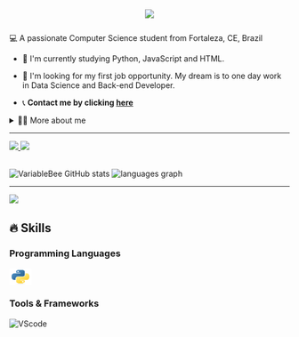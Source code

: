 
<h1 align="center">
    <img src="https://readme-typing-svg.herokuapp.com/?font=Righteous&size=35&center=true&vCenter=true&width=500&height=70&duration=4000&lines=Hi+There!+👋;+I'm+Pedro+Artur!;&color=2aa889" />
</h1>


<!-- Presentation -->
<p>
 💻 A passionate Computer Science student from Fortaleza, CE, Brazil

  - 🌱 I'm currently studying Python, JavaScript and HTML.

  - 🔭 I'm looking for my first job opportunity. My dream is to one day work in Data Science and Back-end Developer.

  - 📞 **Contact me by clicking [here](https://www.linkedin.com/in/pedroartur06/)**

</p>


<!-- Dropdown -->
<details>
  <summary>👨‍💻 More about me</summary>

  - 💬 I'm 18 years old and currently live in Brazil. I'm a beginner in English at the moment, I have experience with Python and starting to develop my knowledge in JavaScript. 

  - ⚡I like reading, whether it's a good book, comics, as well as watching movies and playing online games! I believe that our personal interests contribute to a more accurate perception of things and to solving problems.
</details>


<hr/>


<div align="left"> 
  <a href="mailto:pedroarturdev@gmail.com">
    <img src="https://img.shields.io/badge/Gmail-333333?style=for-the-badge&logo=gmail&logoColor=red" />
  </a>
  <a href="https://www.linkedin.com/in/pedroartur06/" target="_blank">
    <img src="https://img.shields.io/badge/LinkedIn-0077B5?style=for-the-badge&logo=linkedin&logoColor=white" target="_blank" />
  </a>
</div>


<br clear="both">


<!-- GithubStats -->
![VariableBee GitHub stats](https://github-readme-stats.vercel.app/api?username=pedroagrl&show_icons=true&theme=gotham)
<img src="https://github-readme-stats.vercel.app/api/top-langs?username=pedroagrl&locale=en&hide_title=false&layout=compact&card_width=320&langs_count=5&theme=gotham&hide_border=false" height="150" alt="languages graph"  />
</div>


<hr/>

<div align="left">
  <img height="400" src="https://media.giphy.com/media/ZVik7pBtu9dNS/giphy.gif"  />
</div>


<h2 align="left">🔥 Skills </h2>


<!-- Skills: Programming Languages -->
  <div style="flex-basis: 48%;">
    <h3>Programming Languages</h3>
    <img align="center" alt="Python" height="30" width="40" src="https://raw.githubusercontent.com/devicons/devicon/master/icons/python/python-original.svg">
  </div>
  
  <!-- Skills: Tools & Frameworks -->
  <div style="flex-basis: 48%;">
    <h3>Tools & Frameworks</h3>
    <img align="center" alt="VScode" height="30" width="40" src="https://cdn.jsdelivr.net/gh/devicons/devicon/icons/vscode/vscode-original.svg">
  </div>
  

###
